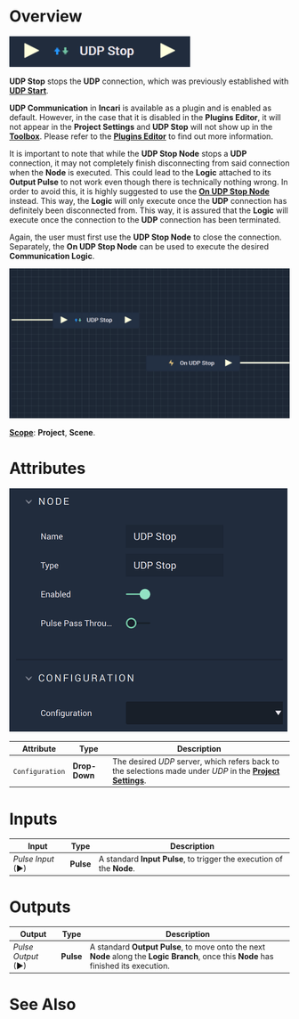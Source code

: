 # Overview

![The UDP Stop Node.](../../../.gitbook/assets/udpstop.png)

**UDP Stop** stops the **UDP** connection, which was previously established with [**UDP Start**](udpstart.md).

**UDP Communication** in **Incari** is available as a plugin and is enabled as default. However, in the case that it is disabled in the **Plugins Editor**, it will not appear in the **Project Settings** and **UDP Stop** will not show up in the [**Toolbox**](../../overview.md). Please refer to the [**Plugins Editor**](../../../modules/plugins/README.md) to find out more information.

It is important to note that while the **UDP Stop Node** stops a **UDP** connection, it may not completely finish disconnecting from said connection when the **Node** is executed. This could lead to the **Logic** attached to its **Output Pulse** 
to not work even though there is technically nothing wrong. In order to avoid this, it is highly suggested to use 
the [**On UDP Stop Node**](events/onudpstop.md) instead. This way, the **Logic** will only execute once the **UDP** connection has definitely been disconnected from. This way, it is assured that the **Logic** will execute once the connection to the **UDP** connection has been terminated.

Again, the user must first use the **UDP Stop Node** to close the connection. Separately, the **On UDP Stop Node** can be used to execute the desired **Communication Logic**.  

![UDP Stop and On UDP Stop Configuration.](../../../.gitbook/assets/udpstopvsonudpstop.png)

[**Scope**](../../overview.md#scopes): **Project**, **Scene**.

# Attributes

![The UDP Stop Node Attributes.](../../../.gitbook/assets/udpstopatts.png)

|Attribute|Type|Description|
|---|---|---|
|`Configuration`|**Drop-Down**|The desired _UDP_ server, which refers back to the selections made under *UDP* in the [**Project Settings**](../../../modules/project-settings/udp-connection.md).| 

# Inputs

|Input|Type|Description|
|---|---|---|
|*Pulse Input* (►)|**Pulse**|A standard **Input Pulse**, to trigger the execution of the **Node**.|

# Outputs

|Output|Type|Description|
|---|---|---|
|*Pulse Output* (►)|**Pulse**|A standard **Output Pulse**, to move onto the next **Node** along the **Logic Branch**, once this **Node** has finished its execution.|

# See Also

